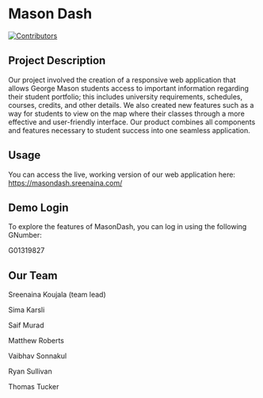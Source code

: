 # Mason Dash

[![Contributors](https://img.shields.io/badge/Contributors-7-blue.svg)]()

## Project Description

Our project involved the creation of a responsive web application that allows George Mason students access to important information regarding their student portfolio; this includes university requirements, schedules, courses, credits, and other details. We also created new features such as a way for students to view on the map where their classes through a more effective and user-friendly interface. Our product combines all components and features necessary to student success into one seamless application.

## Usage

You can access the live, working version of our web application here: https://masondash.sreenaina.com/

## Demo Login

To explore the features of MasonDash, you can log in using the following GNumber:

G01319827

## Our Team

Sreenaina Koujala (team lead)

Sima Karsli

Saif Murad

Matthew Roberts

Vaibhav Sonnakul

Ryan Sullivan

Thomas Tucker

